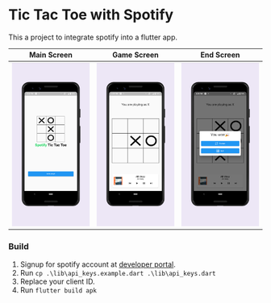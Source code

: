 # Tic Tac Toe with Spotify

This a project to integrate spotify into a flutter app.

Main Screen | Game Screen | End Screen
---|---|---
![Main Screen](images/start.png) | ![Game Screen](images/game.png) | ![End Screen](images/won.png)

### Build

1. Signup for spotify account at [developer portal](https://developer.spotify.com/dashboard/).
2. Run `cp .\lib\api_keys.example.dart .\lib\api_keys.dart`
3. Replace your client ID.
4. Run `flutter build apk`
